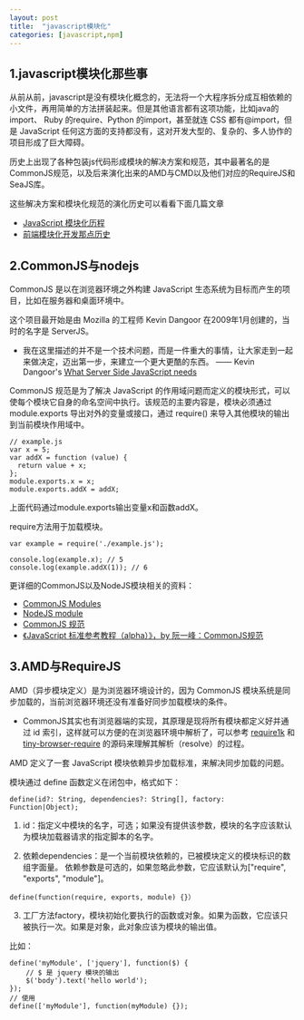 ```yaml
---
layout: post
title:  "javascript模块化"
categories: [javascript,npm]
---
```


## 1.javascript模块化那些事
从前从前，javascript是没有模块化概念的，无法将一个大程序拆分成互相依赖的小文件，再用简单的方法拼装起来。但是其他语言都有这项功能，比如java的import、 Ruby 的require、Python 的import，甚至就连 CSS 都有@import，但是 JavaScript 任何这方面的支持都没有，这对开发大型的、复杂的、多人协作的项目形成了巨大障碍。

历史上出现了各种包装js代码形成模块的解决方案和规范，其中最著名的是CommonJS规范，以及后来演化出来的AMD与CMD以及他们对应的RequireJS和SeaJS库。

这些解决方案和模块化规范的演化历史可以看看下面几篇文章

- <a href='http://web.jobbole.com/83761/'>JavaScript 模块化历程</a>
- <a href='https://github.com/seajs/seajs/issues/588'>前端模块化开发那点历史</a>

## 2.CommonJS与nodejs
CommonJS 是以在浏览器环境之外构建 JavaScript 生态系统为目标而产生的项目，比如在服务器和桌面环境中。

这个项目最开始是由 Mozilla 的工程师 Kevin Dangoor 在2009年1月创建的，当时的名字是 ServerJS。

- 我在这里描述的并不是一个技术问题，而是一件重大的事情，让大家走到一起来做决定，迈出第一步，来建立一个更大更酷的东西。 —— Kevin Dangoor's <a href='http://www.blueskyonmars.com/2009/01/29/what-server-side-javascript-needs/'>What Server Side JavaScript needs</a>

CommonJS 规范是为了解决 JavaScript 的作用域问题而定义的模块形式，可以使每个模块它自身的命名空间中执行。该规范的主要内容是，模块必须通过 module.exports 导出对外的变量或接口，通过 require() 来导入其他模块的输出到当前模块作用域中。

```
// example.js
var x = 5;
var addX = function (value) {
  return value + x;
};
module.exports.x = x;
module.exports.addX = addX;
```

上面代码通过module.exports输出变量x和函数addX。

require方法用于加载模块。

```
var example = require('./example.js');

console.log(example.x); // 5
console.log(example.addX(1)); // 6
```

更详细的CommonJS以及NodeJS模块相关的资料：

- <a href='http://www.commonjs.org/specs/modules/1.0/'>CommonJS Modules</a>
- <a href='http://nodejs.cn/api/modules.html#modules_addenda_package_manager_tips'>NodeJS module</a>
- <a href='http://webpackdoc.com/commonjs.html'>CommonJS 规范</a>
- <a href='http://javascript.ruanyifeng.com/nodejs/module.html'>《JavaScript 标准参考教程（alpha）》，by 阮一峰：CommonJS规范</a>

## 3.AMD与RequireJS

AMD（异步模块定义）是为浏览器环境设计的，因为 CommonJS 模块系统是同步加载的，当前浏览器环境还没有准备好同步加载模块的条件。

- CommonJS其实也有浏览器端的实现，其原理是现将所有模块都定义好并通过 id 索引，这样就可以方便的在浏览器环境中解析了，可以参考 <a href='https://github.com/Stuk/require1k'>require1k</a> 和 <a href='https://github.com/ruanyf/tiny-browser-require'>tiny-browser-require</a> 的源码来理解其解析（resolve）的过程。

AMD 定义了一套 JavaScript 模块依赖异步加载标准，来解决同步加载的问题。

模块通过 define 函数定义在闭包中，格式如下：

```
define(id?: String, dependencies?: String[], factory: Function|Object);
```

1. id：指定义中模块的名字，可选；如果没有提供该参数，模块的名字应该默认为模块加载器请求的指定脚本的名字。

2. 依赖dependencies：是一个当前模块依赖的，已被模块定义的模块标识的数组字面量。
依赖参数是可选的，如果忽略此参数，它应该默认为["require", "exports", "module"]。
```
define(function(require, exports, module) {}）
```

3. 工厂方法factory，模块初始化要执行的函数或对象。如果为函数，它应该只被执行一次。如果是对象，此对象应该为模块的输出值。

比如：
```
define('myModule', ['jquery'], function($) {
    // $ 是 jquery 模块的输出
    $('body').text('hello world');
});
// 使用
define(['myModule'], function(myModule) {});
```
